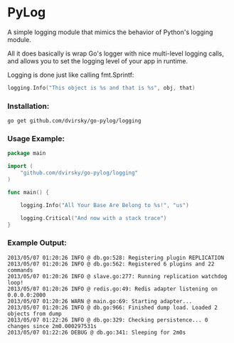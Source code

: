 PyLog
====


A simple logging module that mimics the behavior of Python's logging module.

All it does basically is wrap Go's logger with nice multi-level logging calls, and
allows you to set the logging level of your app in runtime.

Logging is done just like calling fmt.Sprintf:

```go
logging.Info("This object is %s and that is %s", obj, that)
```

### Installation:

```
go get github.com/dvirsky/go-pylog/logging
```

### Usage Example:

```go
package main

import (
	"github.com/dvirsky/go-pylog/logging"
)

func main() {

	logging.Info("All Your Base Are Belong to %s!", "us")

	logging.Critical("And now with a stack trace")
}
```




### Example Output:

```
2013/05/07 01:20:26 INFO @ db.go:528: Registering plugin REPLICATION
2013/05/07 01:20:26 INFO @ db.go:562: Registered 6 plugins and 22 commands
2013/05/07 01:20:26 INFO @ slave.go:277: Running replication watchdog loop!
2013/05/07 01:20:26 INFO @ redis.go:49: Redis adapter listening on 0.0.0.0:2000
2013/05/07 01:20:26 WARN @ main.go:69: Starting adapter...
2013/05/07 01:20:26 INFO @ db.go:966: Finished dump load. Loaded 2 objects from dump
2013/05/07 01:22:26 INFO @ db.go:329: Checking persistence... 0 changes since 2m0.000297531s
2013/05/07 01:22:26 DEBUG @ db.go:341: Sleeping for 2m0s
```
